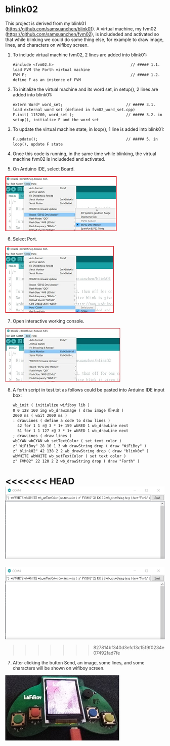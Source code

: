 # blink02
This project is derived from my blink01 (https://github.com/samsuanchen/blink01). A virtual machine, my fvm02 (https://github.com/samsuanchen/fvm02), is includeded and activated so that while blinking we could do some thing else, for example to draw image, lines, and characters on wifiboy screen.

01. To include virtual machine fvm02, 2 lines are added into blink01:

        #include <fvm02.h>                                  // ##### 1.1. load FVM the Forth virtual machine
        FVM F;                                              // ##### 1.2. define F as an instence of FVM


02. To initialize the virtual machine and its word set, in setup(), 2 lines are added into blink01:

        extern Word* word_set;                            // ##### 3.1. load external word set (defined in fvm02_word_set.cpp)
        F.init( 115200, word_set );                       // ##### 3.2. in setup(), initialize F and the word set


03. To update the virtual machine state, in loop(), 1 line is added into blink01:

        F.update();                                       // ##### 5. in loop(), update F state


04. Once this code is running, in the same time while blinking, the virtual machine fvm02 is includeded and activated.

05. On Arduino IDE, select Board.

![width:50%; height:50%;](https://github.com/samsuanchen/blink02/blob/master/jpg/selectBoard.jpg)

06. Select Port.

![width:50%; height:50%;](https://github.com/samsuanchen/blink02/blob/master/jpg/selectPort.jpg)

07. Open interactive working console. 

![width:50%; height:50%;](https://github.com/samsuanchen/blink02/blob/master/jpg/openConsole.jpg)

08. A forth script in test.txt as follows could be pasted into Arduino IDE input box:

        wb_init ( initialize wifiboy lib )
        0 0 128 160 img wb_drawImage ( draw image 周子瑜 )
        2000 ms ( wait 2000 ms )
        : drawLines ( define a code to draw lines )
          42 for 1 1 r@ 3 * 1+ 159 wbRED 1 wb_drawLine next 
          51 for 1 1 127 r@ 3 * 1+ wbRED 1 wb_drawLine next
        ; drawLines ( draw lines )
        wbCYAN wbCYAN wb_setTextColor ( set text color )
        z" WiFiBoy" 28 10 1 3 wb_drawString drop ( draw "WiFiBoy" )
        z" blink02" 42 138 2 2 wb_drawString drop ( draw "blink0x" )
        wbWHITE wbWHITE wb_setTextColor ( set text color )
        z" FVM02" 22 120 2 2 wb_drawString drop ( draw "Forth" )

<<<<<<< HEAD
![width:50%; height:50%;](https://github.com/samsuanchen/blink02/blob/master/jpg/pasteScript.jpg)
=======
![width:30%; height:30%;](https://github.com/samsuanchen/blink02/blob/master/pasteScript.jpg)
>>>>>>> 827814bf340d3efc13c15f9f0234e07492fad7fe

07. After clicking the button Send, an image, some lines, and some characters will be shown on wifiboy screen.

![width:50%; height:50%;](https://github.com/samsuanchen/blink02/blob/master/jpg/drawScreen.jpg)
